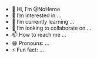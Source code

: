 - 👋 Hi, I’m @NoHeroe
- 👀 I’m interested in ...
- 🌱 I’m currently learning ...
- 💞️ I’m looking to collaborate on ...
- 📫 How to reach me ...
- 😄 Pronouns: ...
- ⚡ Fun fact: ...

<!---
NoHeroe/NoHeroe is a ✨ special ✨ repository because its `README.md` (this file) appears on your GitHub profile.
You can click the Preview link to take a look at your changes.
--->
